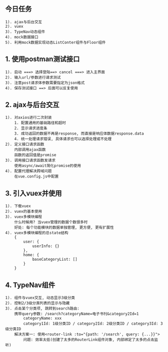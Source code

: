 ## 今日任务
    1). ajax与后台交互
    2). vuex
    3). TypeNav动态组件
    4). mock数据接口
    5). 利用mock数据实现动态ListConter组件与Floor组件


## 1. 使用postman测试接口
    1). 启动 ===> 选择登陆==> cancel ===> 进入主界面
    2). 输入url/参数进行请求测试
    3). 注意post请求体参数需要指定为json格式
    4). 保存测试接口 ==> 后面可以反复使用

## 2. ajax与后台交互
    1). 对axios进行二次封装
        1. 配置通用的基础路径和超时
        2. 显示请求进度条
        3. 成功返回的数据不再是response, 而直接是响应体数据response.data
        4. 统一处理请求错误, 具体请求也可以选择处理或不处理
    2). 定义接口请求函数
        内部调用ajax函数
        函数的返回值是promise
    3). 调用接口请求函数发请求
        使用async/await简化promise的使用
    4). 配置代理解决跨域问题
        在vue.config.js中配置

## 3. 引入vuex并使用
    1). 下载vuex
    2). vuex的基本使用
    3). vuex多模块编程
        什么时候用? 当vuex管理的数据个数很多时
        好处: 每个功能模块的数据单独管理, 更方便, 更有扩展性
    4). vuex多模块编程的总state结构
        {
            user: {
                userInfo: {}
            },
            home: {
                baseCategoryList: []
            }
        }

## 4. TypeNav组件
    1). 组件与vuex交互, 动态显示3级分类
    2). 控制2/3级分类列表的显示与隐藏
    3). 点击某个分类项, 跳转到search路由: 
        携带query参数: /search?categoryName=电子书刊&category2Id=1
            categoryName: xxx
            category1Id: 1级分类ID / category2Id: 2级分类ID / category3Id: 3级分类ID
        解决方案一: 使用<router-link :to="{path: '/search', query: {...}}">
            问题: 效率太低(创建了太多的RouterLink组件对象, 内部绑定了太多的点击监听)  
    